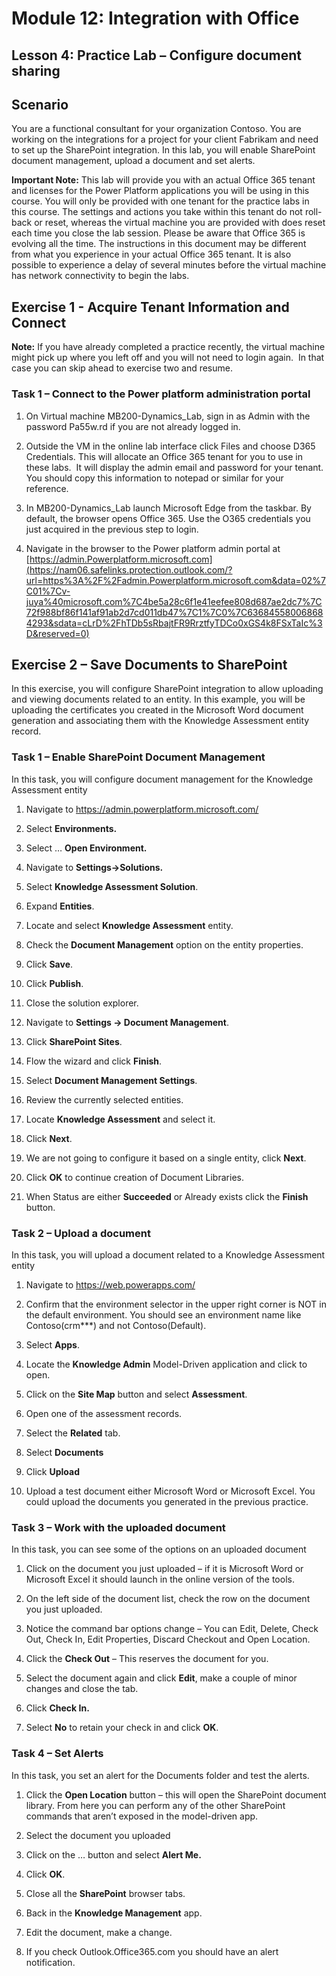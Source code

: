 Module 12: Integration with Office
=================================

## Lesson 4: Practice Lab – Configure document sharing

Scenario
--------

You are a functional consultant for your organization Contoso. You are working
on the integrations for a project for your client Fabrikam and need to set up
the SharePoint integration. In this lab, you will enable SharePoint document
management, upload a document and set alerts.

**Important Note:** This lab will provide you with an actual Office 365 tenant
and licenses for the Power Platform applications you will be using in this
course. You will only be provided with one tenant for the practice labs in this
course. The settings and actions you take within this tenant do not roll-back or
reset, whereas the virtual machine you are provided with does reset each time
you close the lab session. Please be aware that Office 365 is evolving all the time. The
instructions in this document may be different from what you experience in your
actual Office 365 tenant. It is also possible to experience a delay of several
minutes before the virtual machine has network connectivity to begin the labs.

Exercise 1 - Acquire Tenant Information and Connect
---------------------------------------------------

**Note:** If you have already completed a practice recently, the virtual machine
might pick up where you left off and you will not need to login again.  In that
case you can skip ahead to exercise two and resume.

### Task 1 – Connect to the Power platform administration portal

1.  On Virtual machine MB200-Dynamics_Lab, sign in as Admin with the password
    Pa55w.rd if you are not already logged in.

2.  Outside the VM in the online lab interface click Files and choose D365
    Credentials. This will allocate an Office 365 tenant for you to use in these
    labs.  It will display the admin email and password for your tenant.  You
    should copy this information to notepad or similar for your reference.

3.  In MB200-Dynamics_Lab launch Microsoft Edge from the taskbar. By default,
    the browser opens Office 365. Use the O365 credentials you just acquired in
    the previous step to login.

4.  Navigate in the browser to the Power platform admin portal at
    [https://admin.Powerplatform.microsoft.com](https://nam06.safelinks.protection.outlook.com/?url=https%3A%2F%2Fadmin.Powerplatform.microsoft.com&data=02%7C01%7Cv-juya%40microsoft.com%7C4be5a28c6f1e41eefee808d687ae2dc7%7C72f988bf86f141af91ab2d7cd011db47%7C1%7C0%7C636845580068684293&sdata=cLrD%2FhTDb5sRbajtFR9RrztfyTDCo0xGS4k8FSxTaIc%3D&reserved=0)

Exercise 2 – Save Documents to SharePoint
-----------------------------------------

In this exercise, you will configure SharePoint integration to allow uploading
and viewing documents related to an entity. In this example, you will be
uploading the certificates you created in the Microsoft Word document generation
and associating them with the Knowledge Assessment entity record.

### Task 1 – Enable SharePoint Document Management

In this task, you will configure document management for the Knowledge
Assessment entity

1.  Navigate to <https://admin.powerplatform.microsoft.com/>

2.  Select **Environments.**

3.  Select … **Open Environment.**

4.  Navigate to **Settings-\>Solutions.**

5.  Select **Knowledge Assessment Solution**.

6.  Expand **Entities**.

7.  Locate and select **Knowledge Assessment** entity.

8.  Check the **Document Management** option on the entity properties.

9.  Click **Save**.

10. Click **Publish**.

11. Close the solution explorer.

12. Navigate to **Settings -\> Document Management**.

13. Click **SharePoint Sites**.

14. Flow the wizard and click **Finish**.

15. Select **Document Management Settings**.

16. Review the currently selected entities.

17. Locate **Knowledge Assessment** and select it.

18. Click **Next**.

19. We are not going to configure it based on a single entity, click **Next**.

20. Click **OK** to continue creation of Document Libraries.

21. When Status are either **Succeeded** or Already exists click the **Finish**
    button.

### Task 2 – Upload a document

In this task, you will upload a document related to a Knowledge Assessment
entity

1.  Navigate to <https://web.powerapps.com/>

2.  Confirm that the environment selector in the upper right corner is NOT in
    the default environment. You should see an environment name like
    Contoso(crm\*\*\*) and not Contoso(Default).

3.  Select **Apps**.

4.  Locate the **Knowledge Admin** Model-Driven application and click to open.

5.  Click on the **Site Map** button and select **Assessment**.

6.  Open one of the assessment records.

7.  Select the **Related** tab.

8.  Select **Documents**

9.  Click **Upload**

10. Upload a test document either Microsoft Word or Microsoft Excel. You could
    upload the documents you generated in the previous practice.

### Task 3 – Work with the uploaded document

In this task, you can see some of the options on an uploaded document

1.  Click on the document you just uploaded – if it is Microsoft Word or
    Microsoft Excel it should launch in the online version of the tools.

2.  On the left side of the document list, check the row on the document you
    just uploaded.

3.  Notice the command bar options change – You can Edit, Delete, Check Out,
    Check In, Edit Properties, Discard Checkout and Open Location.

4.  Click the **Check Out** – This reserves the document for you.

5.  Select the document again and click **Edit**, make a couple of minor changes
    and close the tab.

6.  Click **Check In.**

7.  Select **No** to retain your check in and click **OK**.

### Task 4 – Set Alerts

In this task, you set an alert for the Documents folder and test the alerts.

1.  Click the **Open Location** button – this will open the SharePoint document
    library. From here you can perform any of the other SharePoint commands that
    aren’t exposed in the model-driven app.

2.  Select the document you uploaded

3.  Click on the … button and select **Alert Me.**

4.  Click **OK**.

5.  Close all the **SharePoint** browser tabs.

6.  Back in the **Knowledge Management** app.

7.  Edit the document, make a change.

8.  If you check Outlook.Office365.com you should have an alert notification.
